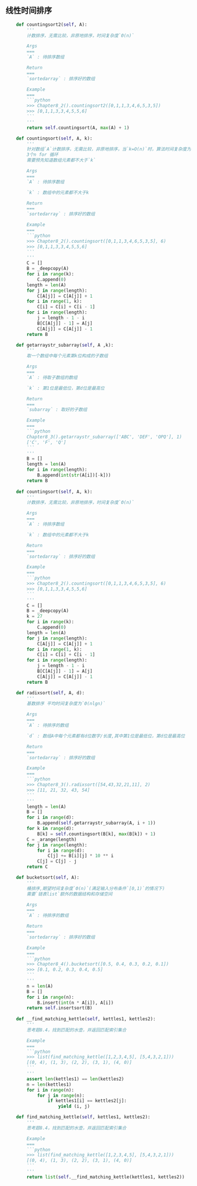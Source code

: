 
## 线性时间排序

```python
    def countingsort2(self, A):
        '''
        计数排序，无需比较，非原地排序，时间复杂度`Θ(n)`

        Args
        ===
        `A` : 待排序数组

        Return
        ===
        `sortedarray` : 排序好的数组

        Example
        ===
        ```python
        >>> Chapter8_2().countingsort2([0,1,1,3,4,6,5,3,5])
        >>> [0,1,1,3,3,4,5,5,6]
        ```
        '''
        return self.countingsort(A, max(A) + 1)

    def countingsort(self, A, k):
        '''
        针对数组`A`计数排序，无需比较，非原地排序，当`k=O(n)`时，算法时间复杂度为`Θ(n)`,
        3个n for 循环
        需要预先知道数组元素都不大于`k`

        Args
        ===
        `A` : 待排序数组

        `k` : 数组中的元素都不大于k

        Return
        ===
        `sortedarray` : 排序好的数组

        Example
        ===
        ```python
        >>> Chapter8_2().countingsort([0,1,1,3,4,6,5,3,5], 6)
        >>> [0,1,1,3,3,4,5,5,6]
        ```
        '''
        C = []
        B = _deepcopy(A)
        for i in range(k):
            C.append(0)
        length = len(A)
        for j in range(length):
            C[A[j]] = C[A[j]] + 1
        for i in range(1, k):
            C[i] = C[i] + C[i - 1]
        for i in range(length):
            j = length - 1 - i
            B[C[A[j]] - 1] = A[j]
            C[A[j]] = C[A[j]] - 1
        return B

    def getarraystr_subarray(self, A ,k):
        '''
        取一个数组中每个元素第k位构成的子数组

        Args
        ===
        `A` : 待取子数组的数组

        `k` : 第1位是最低位，第d位是最高位

        Return
        ===
        `subarray` : 取好的子数组

        Example 
        ===
        ```python
        Chapter8_3().getarraystr_subarray(['ABC', 'DEF', 'OPQ'], 1)
        ['C', 'F', 'Q']
        ```
        '''
        B = []
        length = len(A)
        for i in range(length):
            B.append(int(str(A[i])[-k]))
        return B
    
    def countingsort(self, A, k):
        '''
        计数排序，无需比较，非原地排序，时间复杂度`Θ(n)`

        Args
        ===
        `A` : 待排序数组

        `k` : 数组中的元素都不大于k

        Return
        ===
        `sortedarray` : 排序好的数组

        Example
        ===
        ```python
        >>> Chapter8_2().countingsort([0,1,1,3,4,6,5,3,5], 6)
        >>> [0,1,1,3,3,4,5,5,6]
        ```
        '''
        C = []
        B = _deepcopy(A)
        k = 27
        for i in range(k):
            C.append(0)
        length = len(A)
        for j in range(length):
            C[A[j]] = C[A[j]] + 1
        for i in range(1, k):
            C[i] = C[i] + C[i - 1]
        for i in range(length):
            j = length - 1 - i
            B[C[A[j]] - 1] = A[j]
            C[A[j]] = C[A[j]] - 1
        return B

    def radixsort(self, A, d):
        '''
        基数排序 平均时间复杂度为`Θ(nlgn)`

        Args
        ===
        `A` : 待排序的数组

        `d` : 数组A中每个元素都有d位数字/长度,其中第1位是最低位，第d位是最高位

        Return
        ===
        `sortedarray` : 排序好的数组 

        Example
        ===
        ```python
        >>> Chapter8_3().radixsort([54,43,32,21,11], 2)
        >>> [11, 21, 32, 43, 54]
        ```
        '''
        length = len(A)
        B = []
        for i in range(d):
            B.append(self.getarraystr_subarray(A, i + 1))
        for k in range(d):
            B[k] = self.countingsort(B[k], max(B[k]) + 1)
        C = _arange(length)
        for j in range(length):
            for i in range(d):            
                C[j] += B[i][j] * 10 ** i
            C[j] = C[j] - j
        return C 

    def bucketsort(self, A):
        '''
        桶排序,期望时间复杂度`Θ(n)`(满足输入分布条件`[0,1)`的情况下)
        需要`链表list`额外的数据结构和存储空间

        Args
        ===
        `A` : 待排序的数组

        Return
        ===
        `sortedarray` : 排序好的数组

        Example
        ===
        ```python
        >>> Chapter8_4().bucketsort([0.5, 0.4, 0.3, 0.2, 0.1])
        >>> [0.1, 0.2, 0.3, 0.4, 0.5]
        ```
        '''
        n = len(A)
        B = []
        for i in range(n):
            B.insert(int(n * A[i]), A[i])
        return self.insertsort(B)
        
    def __find_matching_kettle(self, kettles1, kettles2):
        '''
        思考题8.4，找到匹配的水壶，并返回匹配索引集合

        Example
        ===
        ```python
        >>> list(find_matching_kettle([1,2,3,4,5], [5,4,3,2,1]))
        [(0, 4), (1, 3), (2, 2), (3, 1), (4, 0)]
        ```
        '''
        assert len(kettles1) == len(kettles2)
        n = len(kettles1)
        for i in range(n):
            for j in range(n):
                if kettles1[i] == kettles2[j]:
                    yield (i, j)

    def find_matching_kettle(self, kettles1, kettles2):
        '''
        思考题8.4，找到匹配的水壶，并返回匹配索引集合

        Example
        ===
        ```python
        >>> list(find_matching_kettle([1,2,3,4,5], [5,4,3,2,1]))
        [(0, 4), (1, 3), (2, 2), (3, 1), (4, 0)]
        ```
        '''      
        return list(self.__find_matching_kettle(kettles1, kettles2))

```

